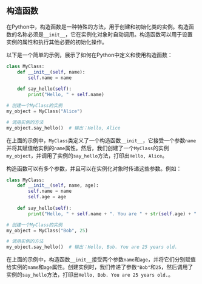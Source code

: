 ## 构造函数

在Python中，构造函数是一种特殊的方法，用于创建和初始化类的实例。构造函数的名称必须是`__init__`，它在实例化对象时自动调用。构造函数可以用于设置实例的属性和执行其他必要的初始化操作。

以下是一个简单的示例，展示了如何在Python中定义和使用构造函数：

```python
class MyClass:
    def __init__(self, name):
        self.name = name
    
    def say_hello(self):
        print("Hello, " + self.name)

# 创建一个MyClass的实例
my_object = MyClass("Alice")

# 调用实例的方法
my_object.say_hello()  # 输出：Hello, Alice
```

在上面的示例中，`MyClass`类定义了一个构造函数`__init__`，它接受一个参数`name`并将其赋值给实例的`name`属性。然后，我们创建了一个`MyClass`的实例`my_object`，并调用了实例的`say_hello`方法，打印出`Hello, Alice`。

构造函数可以有多个参数，并且可以在实例化对象时传递这些参数。例如：

```python
class MyClass:
    def __init__(self, name, age):
        self.name = name
        self.age = age
    
    def say_hello(self):
        print("Hello, " + self.name + ". You are " + str(self.age) + " years old.")

# 创建一个MyClass的实例
my_object = MyClass("Bob", 25)

# 调用实例的方法
my_object.say_hello()  # 输出：Hello, Bob. You are 25 years old.
```

在上面的示例中，构造函数`__init__`接受两个参数`name`和`age`，并将它们分别赋值给实例的`name`和`age`属性。创建实例时，我们传递了参数`"Bob"`和`25`，然后调用了实例的`say_hello`方法，打印出`Hello, Bob. You are 25 years old.`。